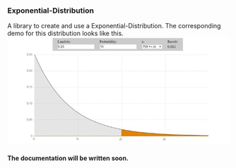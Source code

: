 ### Exponential-Distribution
A library to create and use a Exponential-Distribution.
The corresponding demo for this distribution looks like this.
![Exponential-Distribution](/doc/media/distribution_illustration/exponential_distribution.gif)
#### The documentation will be written soon.
